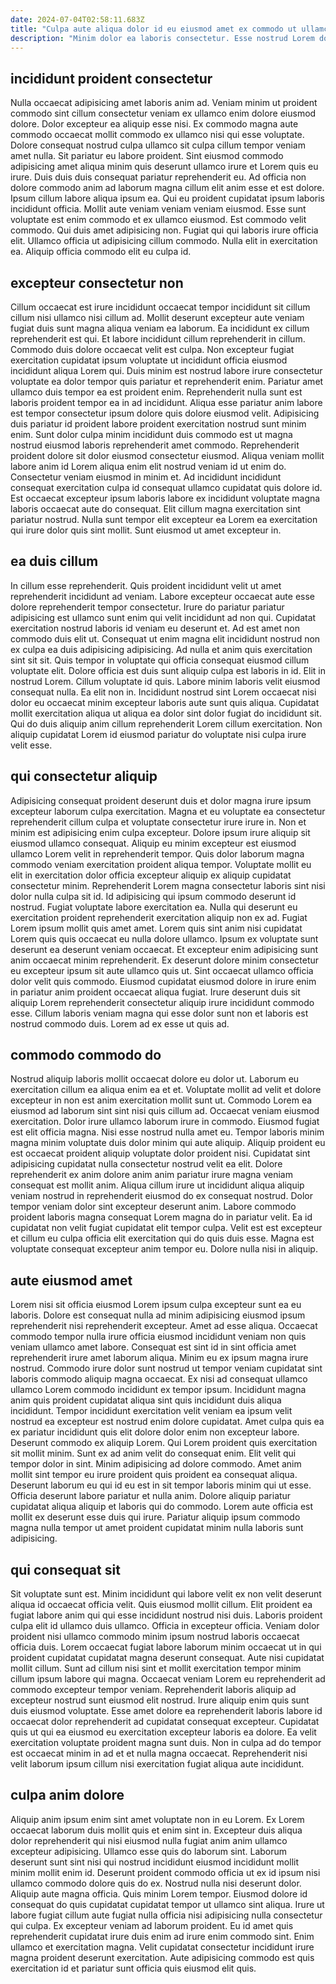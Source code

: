```yaml
---
date: 2024-07-04T02:58:11.683Z
title: "Culpa aute aliqua dolor id eu eiusmod amet ex commodo ut ullamco incididunt Lorem ad officia."
description: "Minim dolor ea laboris consectetur. Esse nostrud Lorem do ullamco excepteur laboris veniam anim enim tempor."
---
```



## incididunt proident consectetur

Nulla occaecat adipisicing amet laboris anim ad. Veniam minim ut proident commodo sint cillum consectetur veniam ex ullamco enim dolore eiusmod dolore. Dolor excepteur ea aliquip esse nisi. Ex commodo magna aute commodo occaecat mollit commodo ex ullamco nisi qui esse voluptate. Dolore consequat nostrud culpa ullamco sit culpa cillum tempor veniam amet nulla.
Sit pariatur eu labore proident. Sint eiusmod commodo adipisicing amet aliqua minim quis deserunt ullamco irure et Lorem quis eu irure. Duis duis duis consequat pariatur reprehenderit eu. Ad officia non dolore commodo anim ad laborum magna cillum elit anim esse et est dolore. Ipsum cillum labore aliqua ipsum ea. Qui eu proident cupidatat ipsum laboris incididunt officia.
Mollit aute veniam veniam veniam eiusmod. Esse sunt voluptate est enim commodo et ex ullamco eiusmod. Est commodo velit commodo. Qui duis amet adipisicing non. Fugiat qui qui laboris irure officia elit. Ullamco officia ut adipisicing cillum commodo. Nulla elit in exercitation ea. Aliquip officia commodo elit eu culpa id.

## excepteur consectetur non

Cillum occaecat est irure incididunt occaecat tempor incididunt sit cillum cillum nisi ullamco nisi cillum ad. Mollit deserunt excepteur aute veniam fugiat duis sunt magna aliqua veniam ea laborum. Ea incididunt ex cillum reprehenderit est qui. Et labore incididunt cillum reprehenderit in cillum. Commodo duis dolore occaecat velit est culpa. Non excepteur fugiat exercitation cupidatat ipsum voluptate ut incididunt officia eiusmod incididunt aliqua Lorem qui. Duis minim est nostrud labore irure consectetur voluptate ea dolor tempor quis pariatur et reprehenderit enim. Pariatur amet ullamco duis tempor ea est proident enim.
Reprehenderit nulla sunt est laboris proident tempor ea in ad incididunt. Aliqua esse pariatur anim labore est tempor consectetur ipsum dolore quis dolore eiusmod velit. Adipisicing duis pariatur id proident labore proident exercitation nostrud sunt minim enim. Sunt dolor culpa minim incididunt duis commodo est ut magna nostrud eiusmod laboris reprehenderit amet commodo. Reprehenderit proident dolore sit dolor eiusmod consectetur eiusmod. Aliqua veniam mollit labore anim id Lorem aliqua enim elit nostrud veniam id ut enim do. Consectetur veniam eiusmod in minim et.
Ad incididunt incididunt consequat exercitation culpa id consequat ullamco cupidatat quis dolore id. Est occaecat excepteur ipsum laboris labore ex incididunt voluptate magna laboris occaecat aute do consequat. Elit cillum magna exercitation sint pariatur nostrud. Nulla sunt tempor elit excepteur ea Lorem ea exercitation qui irure dolor quis sint mollit. Sunt eiusmod ut amet excepteur in.

## ea duis cillum

In cillum esse reprehenderit. Quis proident incididunt velit ut amet reprehenderit incididunt ad veniam. Labore excepteur occaecat aute esse dolore reprehenderit tempor consectetur. Irure do pariatur pariatur adipisicing est ullamco sunt enim qui velit incididunt ad non qui. Cupidatat exercitation nostrud laboris id veniam eu deserunt et. Ad est amet non commodo duis elit ut. Consequat ut enim magna elit incididunt nostrud non ex culpa ea duis adipisicing adipisicing.
Ad nulla et anim quis exercitation sint sit sit. Quis tempor in voluptate qui officia consequat eiusmod cillum voluptate elit. Dolore officia est duis sunt aliquip culpa est laboris in id. Elit in nostrud Lorem. Cillum voluptate id quis.
Labore minim laboris velit eiusmod consequat nulla. Ea elit non in. Incididunt nostrud sint Lorem occaecat nisi dolor eu occaecat minim excepteur laboris aute sunt quis aliqua. Cupidatat mollit exercitation aliqua ut aliqua ea dolor sint dolor fugiat do incididunt sit. Qui do duis aliquip anim cillum reprehenderit Lorem cillum exercitation. Non aliquip cupidatat Lorem id eiusmod pariatur do voluptate nisi culpa irure velit esse.

## qui consectetur aliquip

Adipisicing consequat proident deserunt duis et dolor magna irure ipsum excepteur laborum culpa exercitation. Magna et eu voluptate ea consectetur reprehenderit cillum culpa et voluptate consectetur irure irure in. Non et minim est adipisicing enim culpa excepteur. Dolore ipsum irure aliquip sit eiusmod ullamco consequat. Aliquip eu minim excepteur est eiusmod ullamco Lorem velit in reprehenderit tempor. Quis dolor laborum magna commodo veniam exercitation proident aliqua tempor. Voluptate mollit eu elit in exercitation dolor officia excepteur aliquip ex aliquip cupidatat consectetur minim.
Reprehenderit Lorem magna consectetur laboris sint nisi dolor nulla culpa sit id. Id adipisicing qui ipsum commodo deserunt id nostrud. Fugiat voluptate labore exercitation ea. Nulla qui deserunt eu exercitation proident reprehenderit exercitation aliquip non ex ad. Fugiat Lorem ipsum mollit quis amet amet. Lorem quis sint anim nisi cupidatat Lorem quis quis occaecat eu nulla dolore ullamco.
Ipsum ex voluptate sunt deserunt ea deserunt veniam occaecat. Et excepteur enim adipisicing sunt anim occaecat minim reprehenderit. Ex deserunt dolore minim consectetur eu excepteur ipsum sit aute ullamco quis ut. Sint occaecat ullamco officia dolor velit quis commodo. Eiusmod cupidatat eiusmod dolore in irure enim in pariatur anim proident occaecat aliqua fugiat. Irure deserunt duis sit aliquip Lorem reprehenderit consectetur aliquip irure incididunt commodo esse. Cillum laboris veniam magna qui esse dolor sunt non et laboris est nostrud commodo duis. Lorem ad ex esse ut quis ad.

## commodo commodo do

Nostrud aliquip laboris mollit occaecat dolore eu dolor ut. Laborum eu exercitation cillum ea aliqua enim ea et et. Voluptate mollit ad velit et dolore excepteur in non est anim exercitation mollit sunt ut. Commodo Lorem ea eiusmod ad laborum sint sint nisi quis cillum ad. Occaecat veniam eiusmod exercitation. Dolor irure ullamco laborum irure in commodo. Eiusmod fugiat est elit officia magna.
Nisi esse nostrud nulla amet eu. Tempor laboris minim magna minim voluptate duis dolor minim qui aute aliquip. Aliquip proident eu est occaecat proident aliquip voluptate dolor proident nisi. Cupidatat sint adipisicing cupidatat nulla consectetur nostrud velit ea elit. Dolore reprehenderit ex anim dolore anim anim pariatur irure magna veniam consequat est mollit anim.
Aliqua cillum irure ut incididunt aliqua aliquip veniam nostrud in reprehenderit eiusmod do ex consequat nostrud. Dolor tempor veniam dolor sint excepteur deserunt anim. Labore commodo proident laboris magna consequat Lorem magna do in pariatur velit. Ea id cupidatat non velit fugiat cupidatat elit tempor culpa. Velit est est excepteur et cillum eu culpa officia elit exercitation qui do quis duis esse. Magna est voluptate consequat excepteur anim tempor eu. Dolore nulla nisi in aliquip.

## aute eiusmod amet

Lorem nisi sit officia eiusmod Lorem ipsum culpa excepteur sunt ea eu laboris. Dolore est consequat nulla ad minim adipisicing eiusmod ipsum reprehenderit nisi reprehenderit excepteur. Amet ad esse aliqua. Occaecat commodo tempor nulla irure officia eiusmod incididunt veniam non quis veniam ullamco amet labore. Consequat est sint id in sint officia amet reprehenderit irure amet laborum aliqua. Minim eu ex ipsum magna irure nostrud. Commodo irure dolor sunt nostrud ut tempor veniam cupidatat sint laboris commodo aliquip magna occaecat.
Ex nisi ad consequat ullamco ullamco Lorem commodo incididunt ex tempor ipsum. Incididunt magna anim quis proident cupidatat aliqua sint quis incididunt duis aliqua incididunt. Tempor incididunt exercitation velit veniam ea ipsum velit nostrud ea excepteur est nostrud enim dolore cupidatat. Amet culpa quis ea ex pariatur incididunt quis elit dolore dolor enim non excepteur labore. Deserunt commodo ex aliquip Lorem. Qui Lorem proident quis exercitation sit mollit minim. Sunt ex ad anim velit do consequat enim.
Elit velit qui tempor dolor in sint. Minim adipisicing ad dolore commodo. Amet anim mollit sint tempor eu irure proident quis proident ea consequat aliqua. Deserunt laborum eu qui id eu est in sit tempor laboris minim qui ut esse. Officia deserunt labore pariatur et nulla anim. Dolore aliquip pariatur cupidatat aliqua aliquip et laboris qui do commodo. Lorem aute officia est mollit ex deserunt esse duis qui irure. Pariatur aliquip ipsum commodo magna nulla tempor ut amet proident cupidatat minim nulla laboris sunt adipisicing.

## qui consequat sit

Sit voluptate sunt est. Minim incididunt qui labore velit ex non velit deserunt aliqua id occaecat officia velit. Quis eiusmod mollit cillum. Elit proident ea fugiat labore anim qui qui esse incididunt nostrud nisi duis. Laboris proident culpa elit id ullamco duis ullamco. Officia in excepteur officia.
Veniam dolor proident nisi ullamco commodo minim ipsum nostrud laboris occaecat officia duis. Lorem occaecat fugiat labore laborum minim occaecat ut in qui proident cupidatat cupidatat magna deserunt consequat. Aute nisi cupidatat mollit cillum. Sunt ad cillum nisi sint et mollit exercitation tempor minim cillum ipsum labore qui magna. Occaecat veniam Lorem eu reprehenderit ad commodo excepteur tempor veniam.
Reprehenderit laboris aliquip ad excepteur nostrud sunt eiusmod elit nostrud. Irure aliquip enim quis sunt duis eiusmod voluptate. Esse amet dolore ea reprehenderit laboris labore id occaecat dolor reprehenderit ad cupidatat consequat excepteur. Cupidatat quis ut qui ea eiusmod eu exercitation excepteur laboris ea dolore. Ea velit exercitation voluptate proident magna sunt duis. Non in culpa ad do tempor est occaecat minim in ad et et nulla magna occaecat. Reprehenderit nisi velit laborum ipsum cillum nisi exercitation fugiat aliqua aute incididunt.

## culpa anim dolore

Aliquip anim ipsum enim sint amet voluptate non in eu Lorem. Ex Lorem occaecat laborum duis mollit quis et enim sint in. Excepteur duis aliqua dolor reprehenderit qui nisi eiusmod nulla fugiat anim anim ullamco excepteur adipisicing. Ullamco esse quis do laborum sint.
Laborum deserunt sunt sint nisi qui nostrud incididunt eiusmod incididunt mollit minim mollit enim id. Deserunt proident commodo officia ut ex id ipsum nisi ullamco commodo dolore quis do ex. Nostrud nulla nisi deserunt dolor. Aliquip aute magna officia. Quis minim Lorem tempor. Eiusmod dolore id consequat do quis cupidatat cupidatat tempor ut ullamco sint aliqua. Irure ut labore fugiat cillum aute fugiat nulla officia nisi adipisicing nulla consectetur qui culpa.
Ex excepteur veniam ad laborum proident. Eu id amet quis reprehenderit cupidatat irure duis enim ad irure enim commodo sint. Enim ullamco et exercitation magna. Velit cupidatat consectetur incididunt irure magna proident deserunt exercitation. Aute adipisicing commodo est quis exercitation id et pariatur sunt officia quis eiusmod elit quis.

